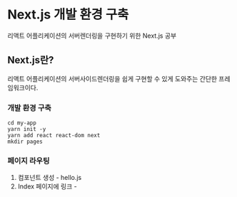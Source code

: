 # Next.js 개발 환경 구축
리액트 어플리케이션의 서버렌더링을 구현하기 위한 Next.js 공부 

## Next.js란?
리액트 어플리케이션의 서버사이드렌더링을 쉽게 구현할 수 있게 도와주는 간단한 프레임워크이다.

### 개발 환경 구축
```
cd my-app
yarn init -y
yarn add react react-dom next
mkdir pages
```

### 페이지 라우팅
1. 컴포넌트 생성 - hello.js
2. Index 페이지에 링크 - <Link href="/hello"> </Link>
